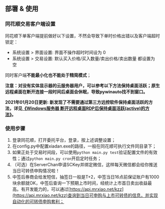 ## 部署 & 使用
### 同花顺交易客户端设置
同花顺下单客户端提前做好以下设置，不然会导致下单时价格出错以及客户端超时锁定：

- 系统设置 > 界面设置: 界面不操作超时时间设为 0
- 系统设置 > 交易设置: 默认买入价格/买入数量/卖出价格/卖出数量 都设置为 空

同时客户端**不能最小化也不能处于精简模式**；

**注意：对没有实体显示器的云服务器用户，可以参考以下方法保持桌面活跃；原生远程桌面在断开连接一段时间后桌面会休眠，导致pywinauto找不到窗口。**

**2021年01月20日更新: 新发现了不需要通过第三方远控软件保持桌面活跃的方法，详见[《Windows服务器 断开远程桌面RDP后保持桌面活跃(active)的方法》](https://mrxiao.net/disconnect-rdp-keep-windows-desktop-active.html)。**

### 使用步骤
1. 登录同花顺，打开委托平台，登录，按上述调整设置；
2. 在config.py中配置xiadan.exe的路径，一般在同花顺可执行文件同目录下；
3. 如果正处于交易时间段，可以使用`python main.py test`验证配置文件的有效性；通过`python main.py cron`开启定时任务；
4. （可选）在ServerChan申请SCKey并绑定微信，这样每天微信都会给你推送当日可转债申购情况啦！
5. 中签后券商会给发短信，抽签日一般是T+2，中签当日16点前保证账户有1000块余额就OK，中签后查询一下预期上市时间，经统计上市首日卖出收益最高。有开发能力的，可以通过[https://api.mrxiao.net/kzz](https://api.mrxiao.net/kzz)查询到当日可申购与上市可转债的信息，并实现自动化的可转债申购套利；
